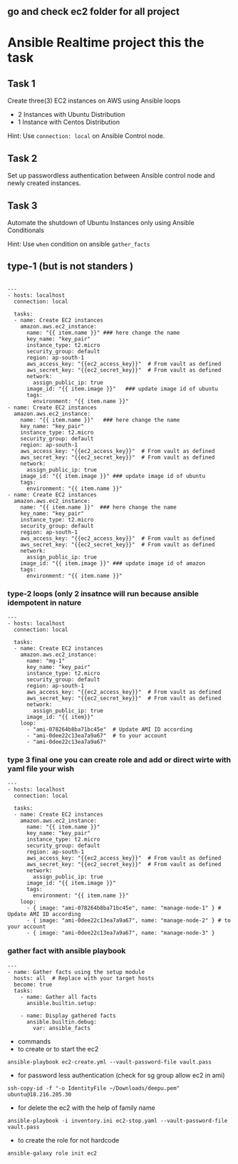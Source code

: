 ## go and check ec2 folder for all project 
# Ansible Realtime project this the task

## Task 1

Create three(3) EC2 instances on AWS using Ansible loops
- 2 Instances with Ubuntu Distribution
- 1 Instance with Centos Distribution

Hint: Use `connection: local` on Ansible Control node.

## Task 2

Set up passwordless authentication between Ansible control node and newly created 
instances.

## Task 3

Automate the shutdown of Ubuntu Instances only using Ansible Conditionals

Hint: Use `when` condition on ansible `gather_facts`

## type-1 (but is not standers )
```

---
- hosts: localhost
  connection: local

  tasks:
  - name: Create EC2 instances
    amazon.aws.ec2_instance:
      name: "{{ item.name }}" ### here change the name
      key_name: "key_pair"
      instance_type: t2.micro
      security_group: default
      region: ap-south-1
      aws_access_key: "{{ec2_access_key}}"  # From vault as defined
      aws_secret_key: "{{ec2_secret_key}}"  # From vault as defined      
      network:
        assign_public_ip: true
      image_id: "{{ item.image }}"   ### update image id of ubuntu
      tags:
        environment: "{{ item.name }}"
- name: Create EC2 instances
  amazon.aws.ec2_instance:
    name: "{{ item.name }}"   ### here change the name
    key_name: "key_pair"
    instance_type: t2.micro
    security_group: default
    region: ap-south-1
    aws_access_key: "{{ec2_access_key}}"  # From vault as defined
    aws_secret_key: "{{ec2_secret_key}}"  # From vault as defined      
    network:
      assign_public_ip: true
    image_id: "{{ item.image }}" ### update image id of ubuntu
    tags:
      environment: "{{ item.name }}"      
- name: Create EC2 instances
  amazon.aws.ec2_instance:
    name: "{{ item.name }}"  ### here change the name
    key_name: "key_pair"
    instance_type: t2.micro
    security_group: default
    region: ap-south-1
    aws_access_key: "{{ec2_access_key}}"  # From vault as defined
    aws_secret_key: "{{ec2_secret_key}}"  # From vault as defined      
    network:
      assign_public_ip: true
    image_id: "{{ item.image }}" ### update image id of amazon
    tags:
      environment: "{{ item.name }}"
```

### type-2 loops (only 2 insatnce will run because ansible idempotent in nature
```
---
- hosts: localhost
  connection: local

  tasks:
  - name: Create EC2 instances
    amazon.aws.ec2_instance:
      name: "mg-1"
      key_name: "key_pair"
      instance_type: t2.micro
      security_group: default
      region: ap-south-1
      aws_access_key: "{{ec2_access_key}}"  # From vault as defined
      aws_secret_key: "{{ec2_secret_key}}"  # From vault as defined      
      network:
        assign_public_ip: true
      image_id: "{{ item}}"
    loop:
      - "ami-078264b8ba71bc45e"  # Update AMI ID according 
      - "ami-0dee22c13ea7a9a67"  # to your account
      - "ami-0dee22c13ea7a9a67"
```
### type 3 final one you can create role and add or direct wirte with yaml file your wish
```
---
- hosts: localhost
  connection: local

  tasks:
  - name: Create EC2 instances
    amazon.aws.ec2_instance:
      name: "{{ item.name }}"
      key_name: "key_pair"
      instance_type: t2.micro
      security_group: default
      region: ap-south-1
      aws_access_key: "{{ec2_access_key}}"  # From vault as defined
      aws_secret_key: "{{ec2_secret_key}}"  # From vault as defined      
      network:
        assign_public_ip: true
      image_id: "{{ item.image }}"
      tags:
        environment: "{{ item.name }}"
    loop:
      - { image: "ami-078264b8ba71bc45e", name: "manage-node-1" } # Update AMI ID according 
      - { image: "ami-0dee22c13ea7a9a67", name: "manage-node-2" } # to your account
      - { image: "ami-0dee22c13ea7a9a67", name: "manage-node-3" }
```
### gather fact with ansible playbook
```
---
- name: Gather facts using the setup module
  hosts: all  # Replace with your target hosts 
  become: true
  tasks:
    - name: Gather all facts
      ansible.builtin.setup:

    - name: Display gathered facts
      ansible.builtin.debug:
        var: ansible_facts

```
- commands
- to create or to start the ec2
```
ansible-playbook ec2-create.yml --vault-password-file vault.pass
```
- for password less authentication (check for sg group allow ec2 in ami)
```
ssh-copy-id -f "-o IdentityFile ~/Downloads/deepu.pem" ubuntu@18.216.205.30
```
- for delete the ec2 with the help of family name
```
ansible-playbook -i inventory.ini ec2-stop.yaml --vault-password-file vault.pass
```

- to create the role for not hardcode
```
ansible-galaxy role init ec2

```
